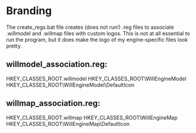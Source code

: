 # Branding

The create_regs.bat file creates (does not run!) .reg files to associate .willmodel and .willmap files with custom logos. This is not at all essential to run the program, but it does make the logo of my engine-specific files look pretty.


## willmodel_association.reg:

HKEY_CLASSES_ROOT.willmodel
HKEY_CLASSES_ROOT\WillEngineModel
HKEY_CLASSES_ROOT\WillEngineModel\DefaultIcon

## willmap_association.reg:

HKEY_CLASSES_ROOT.willmap
HKEY_CLASSES_ROOT\WillEngineMap
HKEY_CLASSES_ROOT\WillEngineMap\DefaultIcon